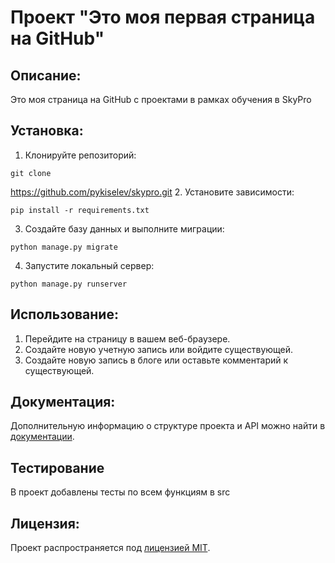 # Проект "Это моя первая страница на GitHub"

## Описание:

Это моя страница на GitHub с проектами в рамках обучения в SkyPro

## Установка:

1. Клонируйте репозиторий:
```
git clone 
```
https://github.com/pykiselev/skypro.git
2. Установите зависимости:
```
pip install -r requirements.txt
```

3. Создайте базу данных и выполните миграции:
```
python manage.py migrate
```

4. Запустите локальный сервер:
```
python manage.py runserver
```
## Использование:

1. Перейдите на страницу в вашем веб-браузере.
2. Создайте новую учетную запись или войдите существующей.
3. Создайте новую запись в блоге или оставьте комментарий к существующей.

## Документация:

Дополнительную информацию о структуре проекта и API можно найти в [документации](docs/README.md).

## Тестирование

В проект добавлены тесты по всем функциям в src

## Лицензия:

Проект распространяется под [лицензией MIT](LICENSE).